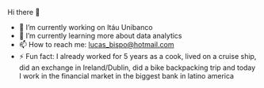 Hi there 👋


- 🔭 I’m currently working on Itáu Unibanco
- 🌱 I’m currently learning more about data analytics
- 📫 How to reach me: lucas_bispo@hotmail.com
- ⚡ Fun fact: I already worked for 5 years as a cook, lived on a cruise ship, did an exchange in Ireland/Dublin, did a bike backpacking trip and today I work in the financial market in the biggest bank in latino america

  
<!--
**LSBispo/LSBispo** is a ✨ _special_ ✨ repository because its `README.md` (this file) appears on your GitHub profile.

Here are some ideas to get you started:

- 🔭 I’m currently working on Itáu Unibanco
- 🌱 I’m currently learning more about data analytics
- 📫 How to reach me: lucas_bispo@hotmail.com
- ⚡ Fun fact: I already worked for 5 years as a cook, lived on a cruise ship, did an exchange in Ireland/Dublin, did a bike backpacking trip and today I work in the financial market
-->
